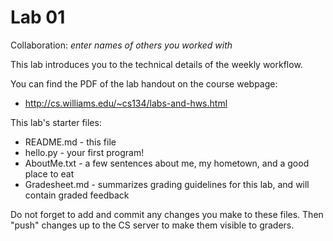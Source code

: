 # Lab 01 

Collaboration: *enter names of others you worked with*

This lab introduces you to the technical details of the weekly workflow.

You can find the PDF of the lab handout on the course webpage: 
* http://cs.williams.edu/~cs134/labs-and-hws.html  

This lab's starter files:
*  README.md - this file
*  hello.py   - your first program!
*  AboutMe.txt - a few sentences about me, my hometown, and a good place to eat
*  Gradesheet.md - summarizes grading guidelines for this lab, and will contain graded feedback

Do not forget to add and commit any changes you make to these files. Then "push" changes up to the CS server to make them visible to graders.  


